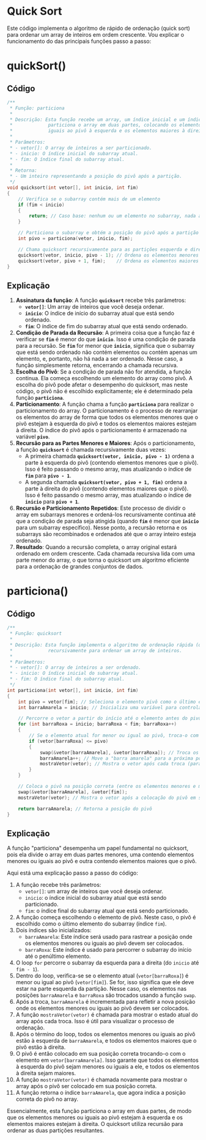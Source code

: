 # Quick Sort

Este código implementa o algoritmo de rápido de ordenação (quick sort) para ordenar um array de inteiros em ordem crescente. Vou explicar o funcionamento do das principais funções passo a passo:

# quickSort()

## Código

```c
/**
 * Função: particiona
 *
 * Descrição: Esta função recebe um array, um índice inicial e um índice final e
 *             particiona o array em duas partes, colocando os elementos menores ou
 *             iguais ao pivô à esquerda e os elementos maiores à direita.
 *
 * Parâmetros:
 * - vetor[]: O array de inteiros a ser particionado.
 * - inicio: O índice inicial do subarray atual.
 * - fim: O índice final do subarray atual.
 *
 * Retorna:
 * - Um inteiro representando a posição do pivô após a partição.
 */
void quicksort(int vetor[], int inicio, int fim)
{
    // Verifica se o subarray contém mais de um elemento
    if (fim < inicio)
    {
        return; // Caso base: nenhum ou um elemento no subarray, nada a ser ordenado.
    }

    // Particiona o subarray e obtém a posição do pivô após a partição
    int pivo = particiona(vetor, inicio, fim);

    // Chama quicksort recursivamente para as partições esquerda e direita do pivô
    quicksort(vetor, inicio, pivo - 1); // Ordena os elementos menores que o pivô à esquerda
    quicksort(vetor, pivo + 1, fim);    // Ordena os elementos maiores que o pivô à direita
}
```

## Explicação

1. **Assinatura da função**: A função **`quicksort`** recebe três parâmetros:
    - **`vetor[]`**: Um array de inteiros que você deseja ordenar.
    - **`inicio`**: O índice de início do subarray atual que está sendo ordenado.
    - **`fim`**: O índice de fim do subarray atual que está sendo ordenado.
2. **Condição de Parada da Recursão**: A primeira coisa que a função faz é verificar se **`fim`** é menor do que **`inicio`**. Isso é uma condição de parada para a recursão. Se **`fim`** for menor que **`inicio`**, significa que o subarray que está sendo ordenado não contém elementos ou contém apenas um elemento, e, portanto, não há nada a ser ordenado. Nesse caso, a função simplesmente retorna, encerrando a chamada recursiva.
3. **Escolha do Pivô**: Se a condição de parada não for atendida, a função continua. Ela começa escolhendo um elemento do array como pivô. A escolha do pivô pode afetar o desempenho do quicksort, mas neste código, o pivô não é escolhido explicitamente; ele é determinado pela função **`particiona`**.
4. **Particionamento**: A função chama a função **`particiona`** para realizar o particionamento do array. O particionamento é o processo de rearranjar os elementos do array de forma que todos os elementos menores que o pivô estejam à esquerda do pivô e todos os elementos maiores estejam à direita. O índice do pivô após o particionamento é armazenado na variável **`pivo`**.
5. **Recursão para as Partes Menores e Maiores**: Após o particionamento, a função **`quicksort`** é chamada recursivamente duas vezes:
    - A primeira chamada **`quicksort(vetor, inicio, pivo - 1)`** ordena a parte à esquerda do pivô (contendo elementos menores que o pivô). Isso é feito passando o mesmo array, mas atualizando o índice de **`fim`** para **`pivo - 1`**.
    - A segunda chamada **`quicksort(vetor, pivo + 1, fim)`** ordena a parte à direita do pivô (contendo elementos maiores que o pivô). Isso é feito passando o mesmo array, mas atualizando o índice de **`inicio`** para **`pivo + 1`**.
6. **Recursão e Particionamento Repetidos**: Este processo de dividir o array em subarrays menores e ordená-los recursivamente continua até que a condição de parada seja atingida (quando **`fim`** é menor que **`inicio`** para um subarray específico). Nesse ponto, a recursão retorna e os subarrays são recombinados e ordenados até que o array inteiro esteja ordenado.
7. **Resultado**: Quando a recursão completa, o array original estará ordenado em ordem crescente. Cada chamada recursiva lida com uma parte menor do array, o que torna o quicksort um algoritmo eficiente para a ordenação de grandes conjuntos de dados.

# particiona()

## Código

```c
/**
 * Função: quicksort
 *
 * Descrição: Esta função implementa o algoritmo de ordenação rápida (quicksort)
 *             recursivamente para ordenar um array de inteiros.
 *
 * Parâmetros:
 * - vetor[]: O array de inteiros a ser ordenado.
 * - inicio: O índice inicial do subarray atual.
 * - fim: O índice final do subarray atual.
 */
int particiona(int vetor[], int inicio, int fim)
{
    int pivo = vetor[fim]; // Seleciona o elemento pivô como o último elemento do vetor
    int barraAmarela = inicio; // Inicializa uma variável para controlar a posição dos elementos menores que o pivô

    // Percorre o vetor a partir do início até o elemento antes do pivô (fim-1)
    for (int barraRoxa = inicio; barraRoxa < fim; barraRoxa++)
    {
        // Se o elemento atual for menor ou igual ao pivô, troca-o com o elemento na posição da "barra amarela"
        if (vetor[barraRoxa] <= pivo)
        {
            swap(&vetor[barraAmarela], &vetor[barraRoxa]); // Troca os elementos
            barraAmarela++; // Move a "barra amarela" para a próxima posição
            mostraVetor(vetor); // Mostra o vetor após cada troca (para visualização do processo)
        }
    }

    // Coloca o pivô na posição correta (entre os elementos menores e maiores)
    swap(&vetor[barraAmarela], &vetor[fim]);
    mostraVetor(vetor); // Mostra o vetor após a colocação do pivô em sua posição final

    return barraAmarela; // Retorna a posição do pivô
}
```

## Explicação

A função "particiona" desempenha um papel fundamental no quicksort, pois ela divide o array em duas partes menores, uma contendo elementos menores ou iguais ao pivô e outra contendo elementos maiores que o pivô.

Aqui está uma explicação passo a passo do código:

1. A função recebe três parâmetros:
    - `vetor[]`: um array de inteiros que você deseja ordenar.
    - `inicio`: o índice inicial do subarray atual que está sendo particionado.
    - `fim`: o índice final do subarray atual que está sendo particionado.
2. A função começa escolhendo o elemento de pivô. Neste caso, o pivô é escolhido como o último elemento do subarray (índice `fim`).
3. Dois índices são inicializados:
    - `barraAmarela`: Este índice será usado para rastrear a posição onde os elementos menores ou iguais ao pivô devem ser colocados.
    - `barraRoxa`: Este índice é usado para percorrer o subarray do início até o penúltimo elemento.
4. O loop `for` percorre o subarray da esquerda para a direita (do `inicio` até `fim - 1`).
5. Dentro do loop, verifica-se se o elemento atual (`vetor[barraRoxa]`) é menor ou igual ao pivô (`vetor[fim]`). Se for, isso significa que ele deve estar na parte esquerda da partição. Nesse caso, os elementos nas posições `barraAmarela` e `barraRoxa` são trocados usando a função `swap`.
6. Após a troca, `barraAmarela` é incrementada para refletir a nova posição onde os elementos menores ou iguais ao pivô devem ser colocados.
7. A função `mostraVetor(vetor)` é chamada para mostrar o estado atual do array após cada troca. Isso é útil para visualizar o processo de ordenação.
8. Após o término do loop, todos os elementos menores ou iguais ao pivô estão à esquerda de `barraAmarela`, e todos os elementos maiores que o pivô estão à direita.
9. O pivô é então colocado em sua posição correta trocando-o com o elemento em `vetor[barraAmarela]`. Isso garante que todos os elementos à esquerda do pivô sejam menores ou iguais a ele, e todos os elementos à direita sejam maiores.
10. A função `mostraVetor(vetor)` é chamada novamente para mostrar o array após o pivô ser colocado em sua posição correta.
11. A função retorna o índice `barraAmarela`, que agora indica a posição correta do pivô no array.

Essencialmente, esta função particiona o array em duas partes, de modo que os elementos menores ou iguais ao pivô estejam à esquerda e os elementos maiores estejam à direita. O quicksort utiliza recursão para ordenar as duas partições resultantes.